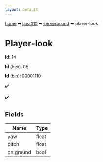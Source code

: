 ```yaml
---
layout: default
---
```


[home](/) ➡ [java315](/protocol/java315) ➡ [serverbound](/protocol/java315/serverbound) ➡ player-look

# Player-look

**Id**: 14

**Id** (hex): 0E

**Id** (bin): 00001110

✔️

✔️

## Fields

Name | Type
---|---
yaw | float
pitch | float
on ground | bool

